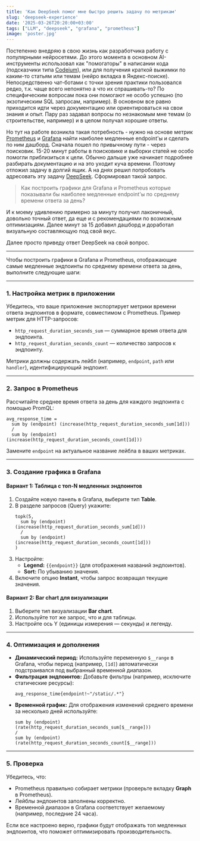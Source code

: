 ```yaml
---
title: 'Как DeepSeek помог мне быстро решить задачу по метрикам'
slug: 'deepseek-experience'
date: '2025-03-26T20:20:00+03:00'
tags: ["LLM", "deepseek", "grafana", "prometheus"]
image: 'poster.jpg'
---
```


Постепенно внедряю в свою жизнь как разработчика работу с популярными нейросетями. До этого
момента в основном AI-инструменты использовал как "помогаторы" в написании кода (подсказчики типа
[Codeium](https://codeium.com/)), или для получения краткой выжимки по каким-то статьям или темам
(нейро вкладка в Яндекс-поиске). Непосредственно чат-ботами с точки зрения практики пользовался редко, 
т.к. чаще всего непонятно а что их спрашивать-то? По специфическим вопросам пока они помогают
не особо успешно (по экзотическим SQL запросам, например). В основном все равно приходится идти через документацию
или ориентироваться на свои знания и опыт. Пару раз задавал вопросы по незнакомым мне темам (о строительстве, например)
и в целом получал хорошие ответы.

Но тут на работе возникла такая потребность - нужно на основе метрик [Prometheus](https://prometheus.io/)
и [Grafana](https://grafana.com/) найти наиболее медленные endpoint'ы и сделать по ним дашборд. Сначала
пошел по привычному пути - через поисковик. 15-20 минут работы в поисковике и выборки статей не особо помогли
приблизиться к цели. Обычно дальше уже начинает подробнее разбирать документацию и на это уходит куча времени.
Поэтому отложил задачу в долгий ящик. А на днях решил попробовать адресовать эту задачу [DeepSeek](https://deepseek.io/).
Сформировал такой запрос.

> Как построить графики для Grafana и Prometheus которые показывали бы наиболее медленные endpoint'ы 
> по среднему времени ответа за день?

И к моему удивлению примерно за минуту получил лаконичный, довольно точный ответ, да еще и с рекомендациями
по возможным оптимизациям. Далее минут за 15 добавил дашборд и доработал визуальную составляющую под свой вкус.

Далее просто приведу ответ DeepSeek на свой вопрос.

---

Чтобы построить графики в Grafana и Prometheus, отображающие самые медленные эндпоинты по среднему времени ответа за день, выполните следующие шаги:

---

### 1. **Настройка метрик в приложении**
Убедитесь, что ваше приложение экспортирует метрики времени ответа эндпоинтов в формате, совместимом с Prometheus. Пример метрик для HTTP-запросов:
- `http_request_duration_seconds_sum` — суммарное время ответа для эндпоинта.
- `http_request_duration_seconds_count` — количество запросов к эндпоинту.

Метрики должны содержать лейбл (например, `endpoint`, `path` или `handler`), идентифицирующий эндпоинт.

---

### 2. **Запрос в Prometheus**
Рассчитайте среднее время ответа за день для каждого эндпоинта с помощью PromQL:

```promql
avg_response_time = 
  sum by (endpoint) (increase(http_request_duration_seconds_sum[1d])) 
  / 
  sum by (endpoint) (increase(http_request_duration_seconds_count[1d]))
```

Замените `endpoint` на актуальное название лейбла в ваших метриках.

---

### 3. **Создание графика в Grafana**

#### Вариант 1: Таблица с топ-N медленных эндпоинтов
1. Создайте новую панель в Grafana, выберите тип **Table**.
2. В разделе запросов (Query) укажите:
   ```promql
   topk(5,
     sum by (endpoint) (increase(http_request_duration_seconds_sum[1d])) 
     / 
     sum by (endpoint) (increase(http_request_duration_seconds_count[1d]))
   )
   ```
3. Настройте:
    - **Legend:** `{{endpoint}}` (для отображения названий эндпоинтов).
    - **Sort:** По убыванию значения.
4. Включите опцию **Instant**, чтобы запрос возвращал текущие значения.

#### Вариант 2: Bar chart для визуализации
1. Выберите тип визуализации **Bar chart**.
2. Используйте тот же запрос, что и для таблицы.
3. Настройте ось Y (единицы измерения — секунды) и легенду.

---

### 4. **Оптимизация и дополнения**
- **Динамический период:** Используйте переменную `$__range` в Grafana, чтобы период (например, `[1d]`) автоматически подстраивался под выбранный временной диапазон.
- **Фильтрация эндпоинтов:** Добавьте фильтры (например, исключите статические ресурсы):
  ```promql
  avg_response_time{endpoint!~"/static/.*"}
  ```
- **Временной график:** Для отображения изменений среднего времени за несколько дней используйте:
  ```promql
  sum by (endpoint) (rate(http_request_duration_seconds_sum[$__range])) 
  / 
  sum by (endpoint) (rate(http_request_duration_seconds_count[$__range]))
  ```

---

### 5. **Проверка**

Убедитесь, что:
- Prometheus правильно собирает метрики (проверьте вкладку **Graph** в Prometheus).
- Лейблы эндпоинтов заполнены корректно.
- Временной диапазон в Grafana соответствует желаемому (например, последние 24 часа).

Если все настроено верно, графики будут отображать топ медленных эндпоинтов, что поможет оптимизировать производительность.

